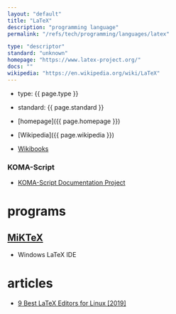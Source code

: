 ```yaml
---
layout: "default"
title: "LaTeX"
description: "programming language"
permalink: "/refs/tech/programming/languages/latex"

type: "descriptor"
standard: "unknown"
homepage: "https://www.latex-project.org/"
docs: ""
wikipedia: "https://en.wikipedia.org/wiki/LaTeX"
---
```


- type: {{ page.type }}
- standard: {{ page.standard }}
- [homepage]({{ page.homepage }})

- [Wikipedia]({{ page.wikipedia }})
- [Wikibooks](https://en.wikibooks.org/wiki/LaTeX)

### KOMA-Script

- [KOMA-Script Documentation Project](https://komascript.de/)

# programs

## [MiKTeX](https://miktex.org/)

- Windows LaTeX IDE

# articles

- [9 Best LaTeX Editors for Linux [2019]](https://itsfoss.com/latex-editors-linux/)
